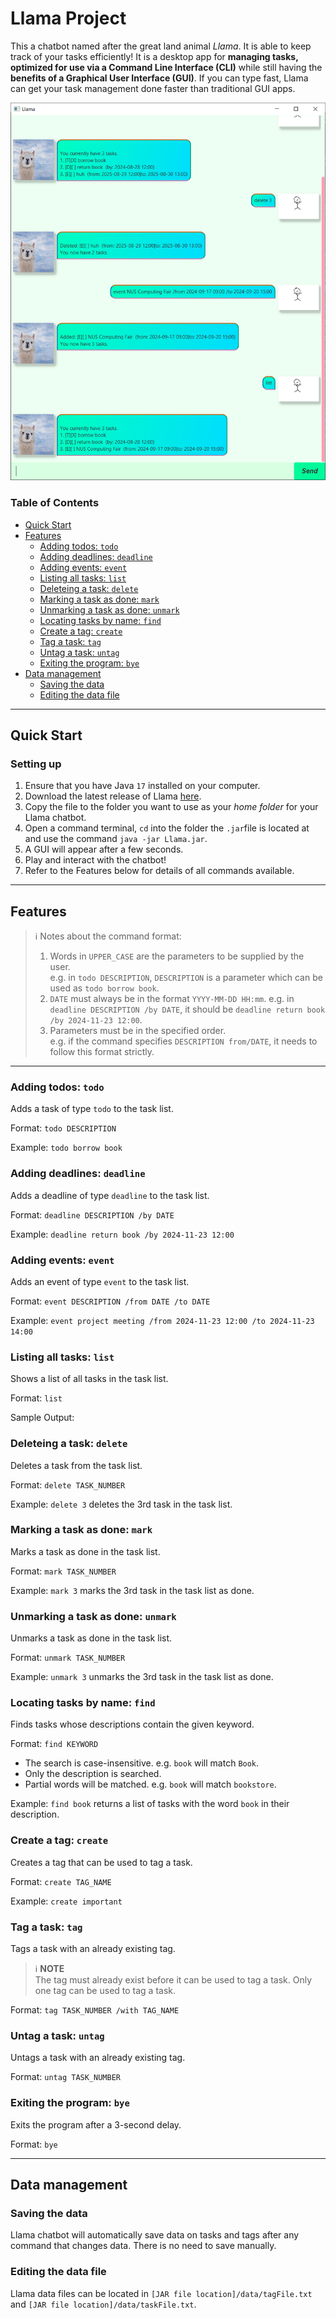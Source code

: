# Llama Project

This a chatbot named after the great land animal _Llama_. It is able to keep track of your tasks efficiently!
It is a desktop app for **managing tasks, optimized for use via a Command Line Interface (CLI)** while still having the 
**benefits of a Graphical User Interface (GUI)**. If you can type fast, Llama can get your task management done faster 
than traditional GUI apps.

![Picture of Llama Application](Ui.png)

### Table of Contents
* [Quick Start](#quick-start)
* [Features](#features)
  * [Adding todos: `todo`](#adding-todos-todo)
  * [Adding deadlines: `deadline`](#adding-deadlines-deadline)
  * [Adding events: `event`](#adding-events-event)
  * [Listing all tasks: `list`](#listing-all-tasks-list)
  * [Deleteing a task: `delete`](#deleteing-a-task-delete)
  * [Marking a task as done: `mark`](#marking-a-task-as-done-mark)
  * [Unmarking a task as done: `unmark`](#unmarking-a-task-as-done-unmark)
  * [Locating tasks by name: `find`](#locating-tasks-by-name-find)
  * [Create a tag: `create`](#create-a-tag-create)
  * [Tag a task: `tag`](#tag-a-task-tag)
  * [Untag a task: `untag`](#untag-a-task-untag)
  * [Exiting the program: `bye`](#exiting-the-program-bye)
* [Data management](#data-management)
  * [Saving the data](#saving-the-data)
  * [Editing the data file](#editing-the-data-file)


---

## Quick Start

### Setting up
1. Ensure that you have Java `17` installed on your computer.
2. Download the latest release of Llama [here](https://github.com/bmanara/ip/releases).
3. Copy the file to the folder you want to use as your _home folder_ for your Llama chatbot.
4. Open a command terminal, `cd` into the folder the `.jar`file is located at and use the command `java -jar Llama.jar`.
5. A GUI will appear after a few seconds.
6. Play and interact with the chatbot!
7. Refer to the Features below for details of all commands available.

---
## Features

> ℹ️ Notes about the command format:
> 1. Words in `UPPER_CASE` are the parameters to be supplied by the user.<br>
 e.g. in `todo DESCRIPTION`, `DESCRIPTION` is a parameter which can be used as `todo borrow book`.
> 2. `DATE` must always be in the format `YYYY-MM-DD HH:mm`.
     e.g. in `deadline DESCRIPTION /by DATE`, it should be `deadline return book /by 2024-11-23 12:00`.
> 3. Parameters must be in the specified order.<br>
     e.g. if the command specifies `DESCRIPTION from/DATE`, it needs to follow this format strictly.

---

### Adding todos: `todo`
Adds a task of type `todo` to the task list.

Format: `todo DESCRIPTION`

Example: `todo borrow book`

### Adding deadlines: `deadline`
Adds a deadline of type `deadline` to the task list.

Format: `deadline DESCRIPTION /by DATE`

Example: `deadline return book /by 2024-11-23 12:00`

### Adding events: `event`
Adds an event of type `event` to the task list.

Format: `event DESCRIPTION /from DATE /to DATE`

Example: `event project meeting /from 2024-11-23 12:00 /to 2024-11-23 14:00`

### Listing all tasks: `list`
Shows a list of all tasks in the task list.

Format: `list`

Sample Output: <add screenshot here>

### Deleteing a task: `delete`
Deletes a task from the task list.

Format: `delete TASK_NUMBER`

Example: `delete 3` deletes the 3rd task in the task list. 

### Marking a task as done: `mark`
Marks a task as done in the task list.

Format: `mark TASK_NUMBER`

Example: `mark 3` marks the 3rd task in the task list as done.

### Unmarking a task as done: `unmark`
Unmarks a task as done in the task list.

Format: `unmark TASK_NUMBER`

Example: `unmark 3` unmarks the 3rd task in the task list as done.

### Locating tasks by name: `find`
Finds tasks whose descriptions contain the given keyword.

Format: `find KEYWORD`

- The search is case-insensitive. e.g. `book` will match `Book`.
- Only the description is searched.
- Partial words will be matched. e.g. `book` will match `bookstore`.

Example: `find book` returns a list of tasks with the word `book` in their description.

### Create a tag: `create`
Creates a tag that can be used to tag a task.

Format: `create TAG_NAME`

Example: `create important`

### Tag a task: `tag`
Tags a task with an already existing tag.

> ℹ️ **NOTE**  
> The tag must already exist before it can be used to tag a task.
> Only one tag can be used to tag a task.

Format: `tag TASK_NUMBER /with TAG_NAME`

### Untag a task: `untag`
Untags a task with an already existing tag.

Format: `untag TASK_NUMBER`

### Exiting the program: `bye`
Exits the program after a 3-second delay.

Format: `bye`

---
##  Data management

### Saving the data
Llama chatbot will automatically save data on tasks and tags after any command that changes data. There is no need to save manually.

### Editing the data file
Llama data files can be located in `[JAR file location]/data/tagFile.txt` and `[JAR file location]/data/taskFile.txt`. 
